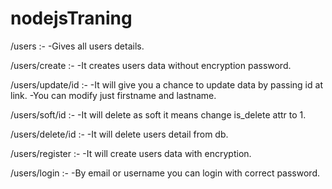 # nodejsTraning

/users :-
-Gives all users details.

/users/create :-
-It creates users data without encryption password.

/users/update/id :-
-It will give you a chance to update data by passing id at link.
-You can modify just firstname and lastname.

/users/soft/id :-
-It will delete as soft it means change is_delete attr to 1.

/users/delete/id :-
-It will delete users detail from db.   

/users/register :-
-It will create users data with encryption.

/users/login :-
-By email or username you can login with correct password.
